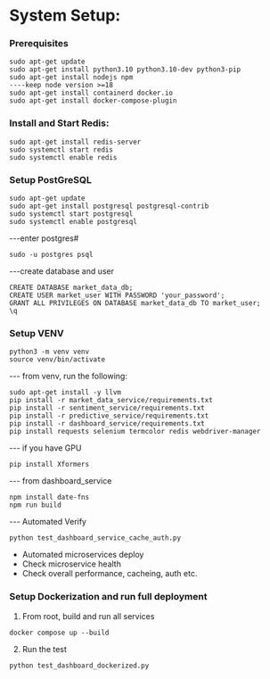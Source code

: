 # System Setup:

### Prerequisites
```
sudo apt-get update
sudo apt-get install python3.10 python3.10-dev python3-pip
sudo apt-get install nodejs npm
----keep node version >=18
sudo apt-get install containerd docker.io
sudo apt-get install docker-compose-plugin
```

### Install and Start Redis:

```
sudo apt-get install redis-server
sudo systemctl start redis
sudo systemctl enable redis
```


### Setup PostGreSQL

```
sudo apt-get update
sudo apt-get install postgresql postgresql-contrib
sudo systemctl start postgresql
sudo systemctl enable postgresql
```
---enter postgres#
```
sudo -u postgres psql
```

---create database and user
```
CREATE DATABASE market_data_db;
CREATE USER market_user WITH PASSWORD 'your_password';
GRANT ALL PRIVILEGES ON DATABASE market_data_db TO market_user;
\q
```


### Setup VENV

```
python3 -m venv venv
source venv/bin/activate
```

--- from venv, run the following:

```
sudo apt-get install -y llvm
pip install -r market_data_service/requirements.txt
pip install -r sentiment_service/requirements.txt
pip install -r predictive_service/requirements.txt
pip install -r dashboard_service/requirements.txt
pip install requests selenium termcolor redis webdriver-manager
```
--- if you have GPU
```
pip install Xformers
```

--- from dashboard_service

```
npm install date-fns
npm run build
```


--- Automated Verify
```
python test_dashboard_service_cache_auth.py
```
- Automated microservices deploy
- Check microservice health
- Check overall performance, cacheing, auth etc.

### Setup Dockerization and run full deployment

1. From root, build and run all services
```
docker compose up --build
```

2. Run the test
```
python test_dashboard_dockerized.py
```